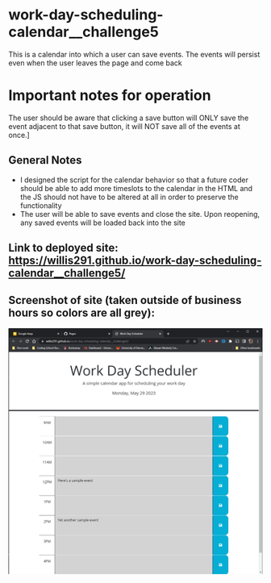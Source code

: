 # work-day-scheduling-calendar\_\_challenge5

This is a calendar into which a user can save events. The events will persist even when the user leaves the page and come back

# Important notes for operation

The user should be aware that clicking a save button will ONLY save the event adjacent to that save button, it will NOT save all of the events at once.]

## General Notes

- I designed the script for the calendar behavior so that a future coder should be able to add more timeslots to the calendar in the HTML and the JS should not have to be altered at all in order to preserve the functionality
- The user will be able to save events and close the site. Upon reopening, any saved events will be loaded back into the site

## Link to deployed site: https://willis291.github.io/work-day-scheduling-calendar__challenge5/

## Screenshot of site (taken outside of business hours so colors are all grey):

!["Calendar planning website"](./Assets/readmeImages/Screenshot%20of%20website.png)
